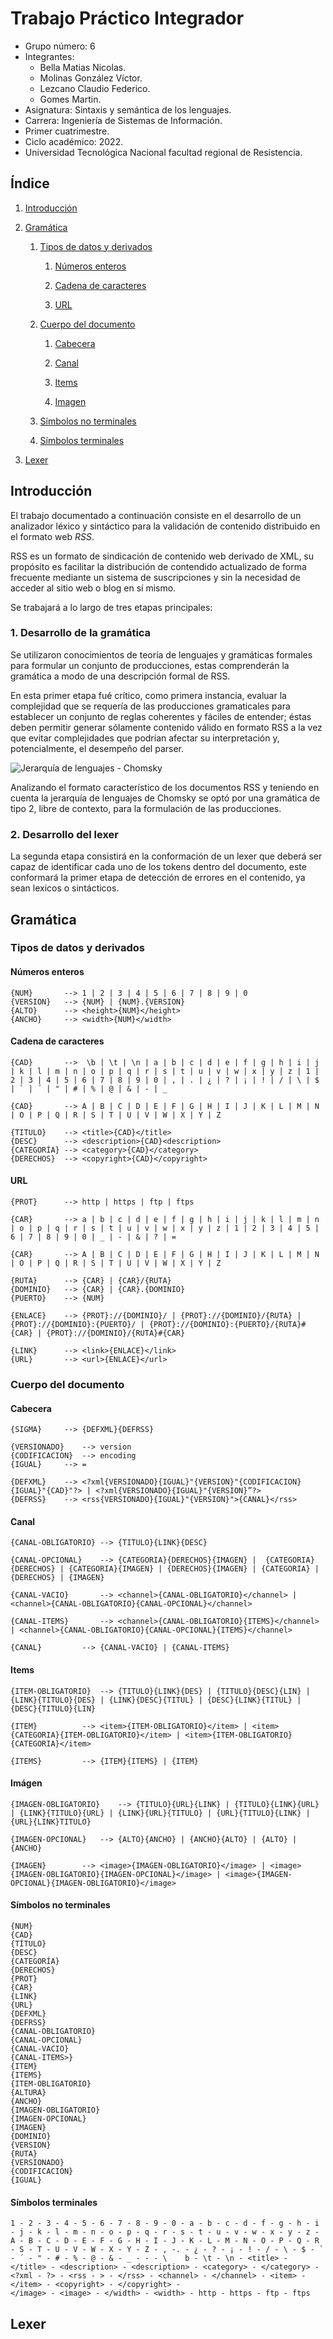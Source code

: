 # Trabajo Práctico Integrador

- Grupo número: 6
- Integrantes:
	- Bella Matias Nicolas.
	- Molinas González Víctor.
	- Lezcano Claudio Federico.
	- Gomes Martin.
- Asignatura: Sintaxis y semántica de los lenguajes.
- Carrera: Ingeniería de Sistemas de Información.
- Primer cuatrimestre.
- Ciclo académico: 2022.
- Universidad Tecnológica Nacional facultad regional de Resistencia.

<div style="page-break-after: always"></div>

## Índice

1. [Introducción](#introducción)

2. [Gramática](#gramática)

	1. [Tipos de datos y derivados](#tipos-de-datos-y-derivados)
     
		1. [Números enteros](#números-enteros)
     
		3. [Cadena de caracteres](#cadena-de-caracteres)
     
		4. [URL](#url)
  
    2. [Cuerpo del documento](#cuerpo-del-documento)
     
		1. [Cabecera](#cabecera)
     
        2. [Canal](#canal)

    	3. [Items](#items)

		4. [Imagen](#imágen)
     
    3. [Símbolos no terminales](#símbolos-no-terminales)
     
    4. [Símbolos terminales](#símbolos-terminales)

3. [Lexer](#lexer)

<div style="page-break-after: always"></div>

## Introducción

El trabajo documentado a continuación consiste en el desarrollo de un analizador léxico y sintáctico para la validación de contenido distribuido en el formato web *RSS*.

RSS es un formato de sindicación de contenido web derivado de XML, su propósito es facilitar la distribución de contendido actualizado de forma frecuente mediante un sistema de suscripciones y sin la necesidad de acceder al sitio web o blog en sí mismo.

Se trabajará a lo largo de tres etapas principales:

### 1. Desarrollo de la gramática

Se utilizaron conocimientos de teoría de lenguajes y gramáticas formales para formular un conjunto de producciones, estas comprenderán la gramática a modo de una descripción formal de RSS.

En esta primer etapa fué crítico, como primera instancia, evaluar la complejidad que se requería de las producciones gramaticales para establecer un conjunto de reglas coherentes y fáciles de entender; éstas deben permitir generar sólamente contenido válido en formato RSS a la vez que evitar complejidades que podrían afectar su interpretación y, potencialmente, el desempeño del parser.

![Jerarquía de lenguajes - Chomsky](https://i.imgur.com/i6bEltU.png "Jerarquía de lenguajes - Chomsky")

Analizando el formato característico de los documentos RSS y teniendo en cuenta la jerarquía de lenguajes de Chomsky se optó por una gramática de tipo 2, libre de contexto, para la formulación de las producciones.

### 2. Desarrollo del lexer

La segunda etapa consistirá en la conformación de un lexer que deberá ser capaz de identificar cada uno de los tokens dentro del documento, este conformará la primer etapa de detección de errores en el contenido, ya sean lexicos o sintácticos.

<div style="page-break-after: always"></div>

## Gramática

### Tipos de datos y derivados

#### Números enteros

```
{NUM}		--> 1 | 2 | 3 | 4 | 5 | 6 | 7 | 8 | 9 | 0
{VERSION}	--> {NUM} | {NUM}.{VERSION}
{ALTO}		--> <height>{NUM}</height>
{ANCHO}		--> <width>{NUM}</width>
```

#### Cadena de caracteres

```
{CAD}		-->  \b | \t | \n | a | b | c | d | e | f | g | h | i | j | k | l | m | n | o | p | q | r | s | t | u | v | w | x | y | z | 1 | 2 | 3 | 4 | 5 | 6 | 7 | 8 | 9 | 0 | , | . | ¿ | ? | ¡ | ! | / | \ | $ | ` | ´ | " | # | % | @ | & | - | _

{CAD}		--> A | B | C | D | E | F | G | H | I | J | K | L | M | N | O | P | Q | R | S | T | U | V | W | X | Y | Z

{TITULO}	--> <title>{CAD}</title>
{DESC}		--> <description>{CAD}<description>
{CATEGORÍA}	--> <category>{CAD}</category>
{DERECHOS}	--> <copyright>{CAD}</copyright>
```

#### URL

```
{PROT}		--> http | https | ftp | ftps

{CAR}		--> a | b | c | d | e | f | g | h | i | j | k | l | m | n | o | p | q | r | s | t | u | v | w | x | y | z | 1 | 2 | 3 | 4 | 5 | 6 | 7 | 8 | 9 | 0 | _ | - | & | ? | =

{CAR}		--> A | B | C | D | E | F | G | H | I | J | K | L | M | N | O | P | Q | R | S | T | U | V | W | X | Y | Z

{RUTA}		--> {CAR} | {CAR}/{RUTA}
{DOMINIO}	--> {CAR} | {CAR}.{DOMINIO}
{PUERTO}	--> {NUM}

{ENLACE}	--> {PROT}://{DOMINIO}/ | {PROT}://{DOMINIO}/{RUTA} | {PROT}://{DOMINIO}:{PUERTO}/ | {PROT}://{DOMINIO}:{PUERTO}/{RUTA}#{CAR} | {PROT}://{DOMINIO}/{RUTA}#{CAR}

{LINK}		--> <link>{ENLACE}</link>
{URL}		--> <url>{ENLACE}</url>
```

### Cuerpo del documento

#### Cabecera

```
{SIGMA}		--> {DEFXML}{DEFRSS}

{VERSIONADO}	--> version
{CODIFICACION}	--> encoding
{IGUAL}		--> =

{DEFXML}	--> <?xml{VERSIONADO}{IGUAL}"{VERSION}"{CODIFICACION}{IGUAL}"{CAD}"?> | <?xml{VERSIONADO}{IGUAL}"{VERSION}”?>
{DEFRSS}	--> <rss{VERSIONADO}{IGUAL}"{VERSION}">{CANAL}</rss>
```

#### Canal

```
{CANAL-OBLIGATORIO}	--> {TITULO}{LINK}{DESC}

{CANAL-OPCIONAL}	--> {CATEGORIA}{DERECHOS}{IMAGEN} |  {CATEGORIA}{DERECHOS} | {CATEGORIA}{IMAGEN} | {DERECHOS}{IMAGEN} | {CATEGORIA} | {DERECHOS} | {IMAGEN}

{CANAL-VACIO}		--> <channel>{CANAL-OBLIGATORIO}</channel> | <channel>{CANAL-OBLIGATORIO}{CANAL-OPCIONAL}</channel>

{CANAL-ITEMS}		--> <channel>{CANAL-OBLIGATORIO}{ITEMS}</channel> | <channel>{CANAL-OBLIGATORIO}{CANAL-OPCIONAL}{ITEMS}</channel>

{CANAL}			--> {CANAL-VACIO} | {CANAL-ITEMS}
```

#### Items

```
{ITEM-OBLIGATORIO}	--> {TITULO}{LINK}{DES} | {TITULO}{DESC}{LIN} | {LINK}{TITULO}{DES} | {LINK}{DESC}{TITUL} | {DESC}{LINK}{TITUL} | {DESC}{TITULO}{LIN}

{ITEM}			--> <item>{ITEM-OBLIGATORIO}</item> | <item>{CATEGORIA}{ITEM-OBLIGATORIO}</item> | <item>{ITEM-OBLIGATORIO}{CATEGORIA}</item>

{ITEMS}			--> {ITEM}{ITEMS} | {ITEM}
```

#### Imágen

```
{IMAGEN-OBLIGATORIO}	--> {TITULO}{URL}{LINK} | {TITULO}{LINK}{URL} | {LINK}{TITULO}{URL} | {LINK}{URL}{TITULO} | {URL}{TITULO}{LINK} | {URL}{LINK}TITULO}

{IMAGEN-OPCIONAL}	--> {ALTO}{ANCHO} | {ANCHO}{ALTO} | {ALTO} | {ANCHO}

{IMAGEN}		--> <image>{IMAGEN-OBLIGATORIO}</image> | <image>{IMAGEN-OBLIGATORIO}{IMAGEN-OPCIONAL}</image> | <image>{IMAGEN-OPCIONAL}{IMAGEN-OBLIGATORIO}</image>
```

#### Símbolos no terminales

```
{NUM}
{CAD}
{TÍTULO}
{DESC}
{CATEGORÍA}
{DERECHOS}
{PROT}
{CAR}
{LINK}
{URL}
{DEFXML}
{DEFRSS}
{CANAL-OBLIGATORIO}
{CANAL-OPCIONAL}
{CANAL-VACIO}
{CANAL-ITEMS>}
{ITEM}
{ITEMS}
{ITEM-OBLIGATORIO}
{ALTURA}
{ANCHO}
{IMAGEN-OBLIGATORIO}
{IMAGEN-OPCIONAL}
{IMAGEN}
{DOMINIO}
{VERSION}
{RUTA}
{VERSIONADO}
{CODIFICACION}
{IGUAL}
```

#### Símbolos terminales

```
1 - 2 - 3 - 4 - 5 - 6 - 7 - 8 - 9 - 0 - a - b - c - d - f - g - h - i - j - k - l - m - n - o - p - q - r - s - t - u - v - w - x - y - z - A - B - C - D - E - F - G - H - I - J - K - L - M - N - O - P - Q - R - S - T - U - V - W - X - Y - Z - , -. - ¿ - ? - ¡ - ! - / - \ - $ - ` - ´ - " - # - % - @ - & - _ - - - \    b - \t - \n - <title> - </title> - <description> - <description> - <category> - </category> - <?xml - ?> - <rss - > - </rss> - <channel> - </channel> - <item> - </item> - <copyright> - </copyright> -
</image> - <image> - </width> - <width> - http - https - ftp - ftps
```

<div style="page-break-after: always"></div>

## Lexer

